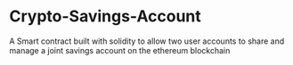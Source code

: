 # Crypto-Savings-Account
A Smart contract built with solidity to allow two user accounts to share and manage a joint savings account on the ethereum blockchain 
